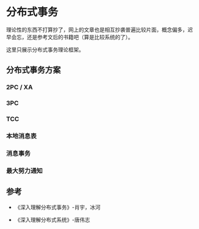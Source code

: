 # 分布式事务

理论性的东西不打算抄了，网上的文章也是相互抄袭普遍比较片面，概念偏多，迟早会忘，还是参考文后的书籍吧（算是比较系统的了）。

这里只展示分布式事务理论框架。



## 分布式事务方案

### 2PC / XA

### 3PC

### TCC

### 本地消息表

### 消息事务

### 最大努力通知



## 参考

+ 《深入理解分布式事务》-肖宇，冰河

+ 《深入理解分布式系统》-唐伟志
